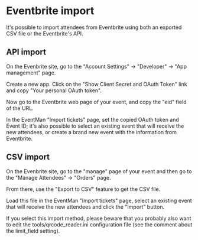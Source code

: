 # Eventbrite import

It's possible to import attendees from Eventbrite using both an exported CSV file or the Eventbrite's API.

## API import

On the Evenbrite site, go to the "Account Settings" -> "Developer" -> "App management" page.

Create a new app. Click on the "Show Client Secret and OAuth Token" link and copy "Your personal OAuth token".

Now go to the Eventbrite web page of your event, and copy the "eid" field of the URL.

In the EventMan "Import tickets" page, set the copied OAuth token and Event ID; it's also possible to select an existing event that will receive the new attendees, or create a brand new event with the information from Eventbrite.


## CSV import

On the Evenbrite site, go to the "manage" page of your event and then go to the "Manage Attendees" -> "Orders" page.

From there, use the "Export to CSV" feature to get the CSV file.

Load this file in the EventMan "Import tickets" page, select an existing event that will receive the new attendees and click the "Import" button.

If you select this import method, please beware that you probably also want to edit the tools/qrcode_reader.ini configuration file (see the comment about the limit\_field setting).
